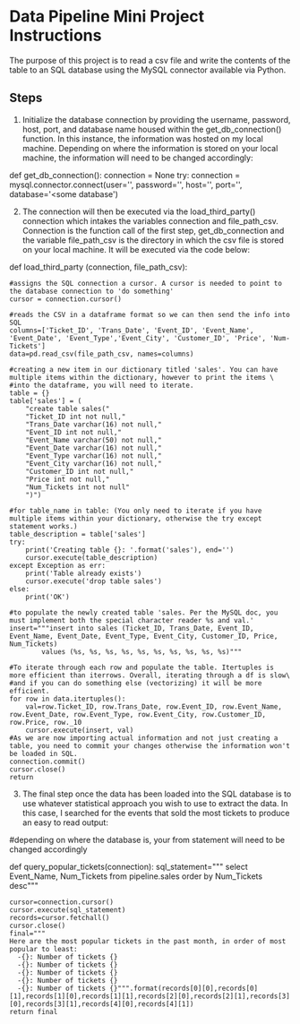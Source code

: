 # Data Pipeline Mini Project Instructions

The purpose of this project is to read a csv file and write the contents of the table to an SQL database using the MySQL connector available via Python.

## Steps

1. Initialize the database connection by providing the username, password, host, port, and database name housed within the get_db_connection() function. In this instance, the information was hosted on my local machine. Depending on where the information is stored on your local machine, the information will need to be changed accordingly:

def get_db_connection():
	connection = None
	try:
	connection = mysql.connector.connect(user='<username>',	password='<some password>',
								host='<some hostname>',
								port='<some port>',
								database='<some database')	

2. The connection will then be executed via the load_third_party() connection which intakes the variables connection and file_path_csv. Connection is the function call of the first step, get_db_connection and the variable file_path_csv is the directory in which the csv file is stored on your local machine. It will be executed via the code below:

def load_third_party (connection, file_path_csv):
	
	#assigns the SQL connection a cursor. A cursor is needed to point to the database connection to 'do something'
	cursor = connection.cursor()

	#reads the CSV in a dataframe format so we can then send the info into SQL
	columns=['Ticket_ID', 'Trans_Date', 'Event_ID', 'Event_Name', 'Event_Date', 'Event_Type','Event_City', 'Customer_ID', 'Price', 'Num-Tickets']
	data=pd.read_csv(file_path_csv, names=columns)

	#creating a new item in our dictionary titled 'sales'. You can have multiple items within the dictionary, however to print the items \
	#into the dataframe, you will need to iterate.
	table = {}
	table['sales'] = (
		"create table sales("
		"Ticket_ID int not null,"
		"Trans_Date varchar(16) not null,"
		"Event_ID int not null,"
		"Event_Name varchar(50) not null,"
		"Event_Date varchar(16) not null,"
		"Event_Type varchar(16) not null,"
		"Event_City varchar(16) not null,"
		"Customer_ID int not null,"
		"Price int not null,"
		"Num_Tickets int not null"
		")")

	#for table_name in table: (You only need to iterate if you have multiple items within your dictionary, otherwise the try except statement works.)
	table_description = table['sales']
	try:
		print('Creating table {}: '.format('sales'), end='')
		cursor.execute(table_description)
	except Exception as err:
		print('Table already exists')
		cursor.execute('drop table sales')
	else:
		print('OK')

	#to populate the newly created table 'sales. Per the MySQL doc, you must implement both the special character reader %s and val.'
	insert="""insert into sales (Ticket_ID, Trans_Date, Event_ID, Event_Name, Event_Date, Event_Type, Event_City, Customer_ID, Price, Num_Tickets) 
			values (%s, %s, %s, %s, %s, %s, %s, %s, %s, %s)"""

	#To iterate through each row and populate the table. Itertuples is more efficient than iterrows. Overall, iterating through a df is slow\
	#and if you can do something else (vectorizing) it will be more efficient.
	for row in data.itertuples():
		val=row.Ticket_ID, row.Trans_Date, row.Event_ID, row.Event_Name, row.Event_Date, row.Event_Type, row.Event_City, row.Customer_ID, row.Price, row._10
		cursor.execute(insert, val)
	#As we are now importing actual information and not just creating a table, you need to commit your changes otherwise the information won't be loaded in SQL.
	connection.commit()
	cursor.close()
	return
										
3. The final step once the data has been loaded into the SQL database is to use whatever statistical approach you wish to use to extract the data. In this case, I searched for the events that sold the most tickets to produce an easy to read output:
										
#depending on where the database is, your from statement will need to be changed accordingly
										
def query_popular_tickets(connection):
	sql_statement="""
	select Event_Name, Num_Tickets
	from pipeline.sales
	order by Num_Tickets desc"""

	cursor=connection.cursor()
	cursor.execute(sql_statement)
	records=cursor.fetchall()
	cursor.close()
	final="""
	Here are the most popular tickets in the past month, in order of most popular to least:
	  -{}: Number of tickets {}
	  -{}: Number of tickets {}
	  -{}: Number of tickets {}
	  -{}: Number of tickets {}
	  -{}: Number of tickets {}""".format(records[0][0],records[0][1],records[1][0],records[1][1],records[2][0],records[2][1],records[3][0],records[3][1],records[4][0],records[4][1])
	return final
